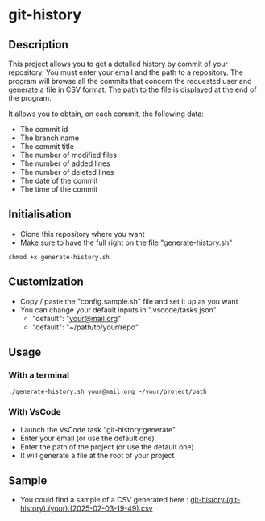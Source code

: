 # git-history

## Description
This project allows you to get a detailed history by commit of your repository.
You must enter your email and the path to a repository.
The program will browse all the commits that concern the requested user and generate a file in CSV format.
The path to the file is displayed at the end of the program.

It allows you to obtain, on each commit, the following data:
- The commit id
- The branch name
- The commit title
- The number of modified files
- The number of added lines
- The number of deleted lines
- The date of the commit
- The time of the commit

## Initialisation
- Clone this repository where you want
- Make sure to have the full right on the file "generate-history.sh"
```
chmod +x generate-history.sh
```

## Customization
- Copy / paste the "config.sample.sh" file and set it up as you want
- You can change your default inputs in ".vscode/tasks.json"
  - "default": "your@mail.org"
  - "default": "~/path/to/your/repo"

## Usage

### With a terminal
```
./generate-history.sh your@mail.org ~/your/project/path
```

### With VsCode
- Launch the VsCode task "git-history:generate"
- Enter your email (or use the default one)
- Enter the path of the project (or use the default one)
- It will generate a file at the root of your project

## Sample
- You could find a sample of a CSV generated here : 
[git-history.(git-history).(your).(2025-02-03-19-49).csv](git-history/git-history.(git-history).(your).(2025-02-03-19-49).csv)
